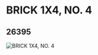 # BRICK 1X4, NO. 4
## 26395
![BRICK 1X4, NO. 4](https://lc-www-live-s.legocdn.com/media/bricks/5/2/6149666.jpg)